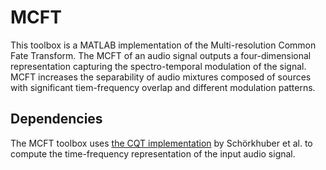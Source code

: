 # MCFT
This toolbox is a MATLAB implementation of the Multi-resolution Common Fate Transform. The MCFT of an audio signal outputs a four-dimensional representation capturing the spectro-temporal modulation of the signal. MCFT increases the separability of audio mixtures composed of sources with significant tiem-frequency overlap and different modulation patterns.

## Dependencies
The MCFT toolbox uses [the CQT implementation](http://www.cs.tut.fi/sgn/arg/CQT/) by Schörkhuber et al. to compute the time-frequency representation of the input audio signal. 






